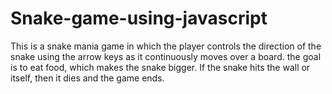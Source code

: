 # Snake-game-using-javascript
This is a snake mania game in which the player controls the direction of the snake using the arrow keys as it continuously moves over a board. the goal is to eat food, which makes the snake bigger. If the snake hits the wall or itself, then it dies and the game ends.
